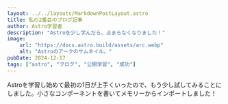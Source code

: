```yaml
---
layout: ../../layouts/MarkdownPostLayout.astro
title: 私の2番目のブログ記事
author: Astro学習者
description: "Astroを少し学んだら、止まらなくなりました！"
image:
    url: "https://docs.astro.build/assets/arc.webp"
    alt: "Astroのアークのサムネイル。"
pubDate: 2024-12-17
tags: ["astro", "ブログ", "公開学習", "成功"]
---
```

Astroを学習し始めて最初の1日が上手くいったので、もう少し試してみることにしました。小さなコンポーネントを書いてメモリーからインポートしました！